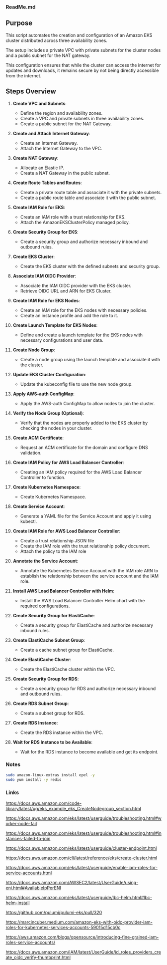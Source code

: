 ### ReadMe.md

## Purpose

This script automates the creation and configuration of an Amazon EKS cluster distributed across three availability
zones.

The setup includes a private VPC with private subnets for the cluster nodes and a public subnet for the NAT gateway.

This configuration ensures that while the cluster can access the internet for updates and downloads,
it remains secure by not being directly accessible from the internet.

## Steps Overview

1. **Create VPC and Subnets**:
    - Define the region and availability zones.
    - Create a VPC and private subnets in three availability zones.
    - Create a public subnet for the NAT Gateway.

2. **Create and Attach Internet Gateway**:
    - Create an Internet Gateway.
    - Attach the Internet Gateway to the VPC.

3. **Create NAT Gateway**:
    - Allocate an Elastic IP.
    - Create a NAT Gateway in the public subnet.

4. **Create Route Tables and Routes**:
    - Create a private route table and associate it with the private subnets.
    - Create a public route table and associate it with the public subnet.

5. **Create IAM Role for EKS**:
    - Create an IAM role with a trust relationship for EKS.
    - Attach the AmazonEKSClusterPolicy managed policy.

6. **Create Security Group for EKS**:
    - Create a security group and authorize necessary inbound and outbound rules.

7. **Create EKS Cluster**:
    - Create the EKS cluster with the defined subnets and security group.

8. **Associate IAM OIDC Provider**:
    - Associate the IAM OIDC provider with the EKS cluster.
    - Retrieve OIDC URL and ARN for EKS Cluster.

9. **Create IAM Role for EKS Nodes**:
    - Create an IAM role for the EKS nodes with necessary policies.
    - Create an instance profile and add the role to it.

10. **Create Launch Template for EKS Nodes**:
    - Define and create a launch template for the EKS nodes with necessary configurations and user data.

11. **Create Node Group**:
    - Create a node group using the launch template and associate it with the cluster.

12. **Update EKS Cluster Configuration**:
    - Update the kubeconfig file to use the new node group.

13. **Apply AWS-auth ConfigMap**:
    - Apply the AWS-auth ConfigMap to allow nodes to join the cluster.

14. **Verify the Node Group (Optional)**:
    - Verify that the nodes are properly added to the EKS cluster by checking the nodes in your cluster.

15. **Create ACM Certificate**:
    - Request an ACM certificate for the domain and configure DNS validation.

16. **Create IAM Policy for AWS Load Balancer Controller**:
    - Creating an IAM policy required for the AWS Load Balancer Controller to function.

17. **Create Kubernetes Namespace**:
    - Create Kubernetes Namespace.

18. **Create Service Account**:
    - Generate a YAML file for the Service Account and apply it using kubectl.

19. **Create IAM Role for AWS Load Balancer Controller**:
    - Create a trust relationship JSON file
    - Create the IAM role with the trust relationship policy document.
    - Attach the policy to the IAM role

20. **Annotate the Service Account**:
    - Annotate the Kubernetes Service Account with the IAM role ARN to establish the relationship between the service
      account and the IAM role.

21. **Install AWS Load Balancer Controller with Helm**:
    - Install the AWS Load Balancer Controller Helm chart with the required configurations.

22. **Create Security Group for ElastiCache**:
    - Create a security group for ElastiCache and authorize necessary inbound rules.

23. **Create ElastiCache Subnet Group**:
    - Create a cache subnet group for ElastiCache.

24. **Create ElastiCache Cluster**:
    - Create the ElastiCache cluster within the VPC.

25. **Create Security Group for RDS**:
    - Create a security group for RDS and authorize necessary inbound and outbound rules.

26. **Create RDS Subnet Group**:
    - Create a subnet group for RDS.

27. **Create RDS Instance**:
    - Create the RDS instance within the VPC.

28. **Wait for RDS Instance to be Available**:
    - Wait for the RDS instance to become available and get its endpoint.

### Notes

```bash
sudo amazon-linux-extras install epel -y
sudo yum install -y redis
```

### Links

https://docs.aws.amazon.com/code-library/latest/ug/eks_example_eks_CreateNodegroup_section.html

https://docs.aws.amazon.com/eks/latest/userguide/troubleshooting.html#worker-node-fail

https://docs.aws.amazon.com/eks/latest/userguide/troubleshooting.html#instances-failed-to-join

https://docs.aws.amazon.com/eks/latest/userguide/cluster-endpoint.html

https://docs.aws.amazon.com/cli/latest/reference/eks/create-cluster.html

https://docs.aws.amazon.com/eks/latest/userguide/enable-iam-roles-for-service-accounts.html

https://docs.aws.amazon.com/AWSEC2/latest/UserGuide/using-eni.html#AvailableIpPerENI

https://docs.aws.amazon.com/eks/latest/userguide/lbc-helm.html#lbc-helm-install

https://github.com/pulumi/pulumi-eks/pull/320

https://marcincuber.medium.com/amazon-eks-with-oidc-provider-iam-roles-for-kubernetes-services-accounts-59015d15cb0c

https://aws.amazon.com/blogs/opensource/introducing-fine-grained-iam-roles-service-accounts/

https://docs.aws.amazon.com/IAM/latest/UserGuide/id_roles_providers_create_oidc_verify-thumbprint.html
